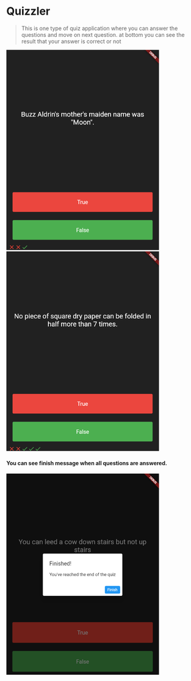 # Quizzler

> This is one type of quiz application where you can answer the questions and move on next question.
> at bottom you can see the result that your answer is correct or not

<img src="ss1.png" width="400px">
<br>
<img src="ss2.png" width="400px">

#### You can see finish message when all questions are answered.

<img src="ss5.png" width="400px">
